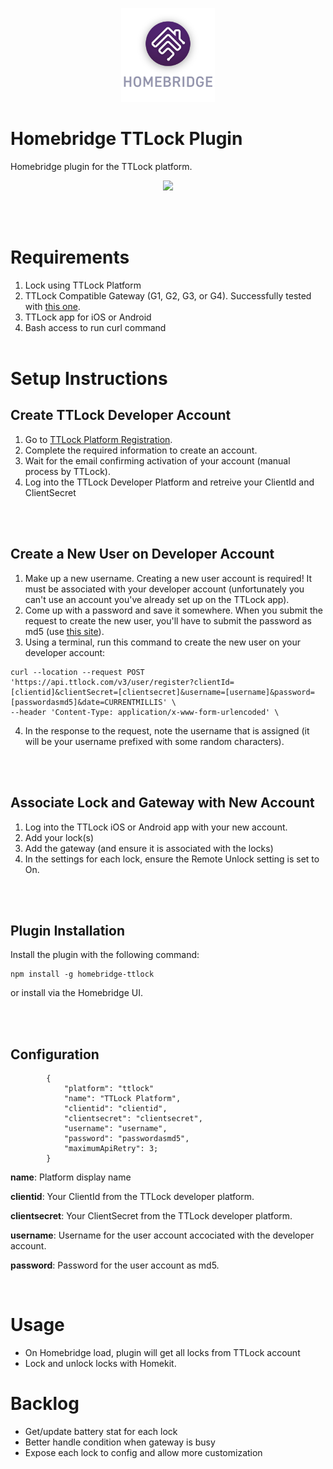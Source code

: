 
<p align="center">

<img src="https://github.com/homebridge/branding/raw/master/logos/homebridge-wordmark-logo-vertical.png" width="150">


</p>


# Homebridge TTLock Plugin 

Homebridge plugin for the TTLock platform.

<p align="center">


<img src="https://open.ttlock.com/resources/developer/img/logo_ttlock.a53b544e.png" width="100">

</p>

<br><br>


# Requirements
1. Lock using TTLock Platform
2. TTLock Compatible Gateway (G1, G2, G3, or G4). Successfully tested with [this one](https://www.amazon.com/gp/product/B085THR6VX).
3. TTLock app for iOS or Android 
4. Bash access to run curl command
<br><br>


# Setup Instructions

## Create TTLock Developer Account
1. Go to [TTLock Platform Registration](https://open.ttlock.com/register).
2. Complete the required information to create an account.
3. Wait for the email confirming activation of your account (manual process by TTLock).
4. Log into the TTLock Developer Platform and retreive your ClientId and ClientSecret

<br><br>

## Create a New User on Developer Account

1. Make up a new username. Creating a new user account is required! It must be associated with your developer account (unfortunately you can't use an account you've already set up on the TTLock app).
2. Come up with a password and save it somewhere. When you submit the request to create the new user, you'll have to submit the password as md5 (use [this site](https://www.md5online.org/md5-encrypt.html)).
3. Using a terminal, run this command to create the new user on your developer account:

```
curl --location --request POST 'https://api.ttlock.com/v3/user/register?clientId=[clientid]&clientSecret=[clientsecret]&username=[username]&password=[passwordasmd5]&date=CURRENTMILLIS' \
--header 'Content-Type: application/x-www-form-urlencoded' \
```
4. In the response to the request, note the username that is assigned (it will be your username prefixed with some random characters).


<br><br>


## Associate Lock and Gateway with New Account

1. Log into the TTLock iOS or Android app with your new account.
2. Add your lock(s)
3. Add the gateway (and ensure it is associated with the locks)
4. In the settings for each lock, ensure the Remote Unlock setting is set to On.

<br><br>

## Plugin Installation
Install the plugin with the following command:
```
npm install -g homebridge-ttlock
```
or install via the Homebridge UI.

<br><br>

## Configuration
```
        {
            "platform": "ttlock"
            "name": "TTLock Platform",
            "clientid": "clientid",
            "clientsecret": "clientsecret",
            "username": "username",
            "password": "passwordasmd5",
            "maximumApiRetry": 3;
        }
```

**name**: Platform display name

**clientid**: Your ClientId from the TTLock developer platform.

**clientsecret**: Your ClientSecret from the TTLock developer platform.

**username**: Username for the user account accociated with the developer account.

**password**: Password for the user account as md5.

<br>

# Usage

* On Homebridge load, plugin will get all locks from TTLock account
* Lock and unlock locks with Homekit.

# Backlog

* Get/update battery stat for each lock
* Better handle condition when gateway is busy
* Expose each lock to config and allow more customization